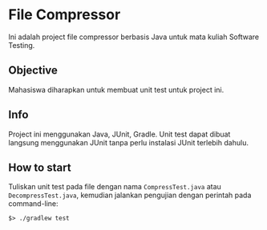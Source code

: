 # File Compressor
Ini adalah project file compressor berbasis Java untuk mata kuliah Software Testing.

## Objective
Mahasiswa diharapkan untuk membuat unit test untuk project ini.

## Info
Project ini menggunakan Java, JUnit, Gradle. Unit test dapat dibuat langsung menggunakan JUnit tanpa perlu instalasi JUnit terlebih dahulu.

## How to start
Tuliskan unit test pada file dengan nama `CompressTest.java` atau `DecompressTest.java`, kemudian jalankan pengujian dengan perintah pada command-line:
```shell
$> ./gradlew test
```